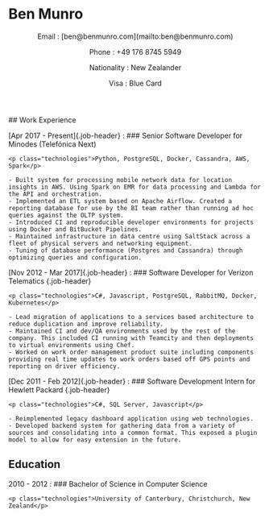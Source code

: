 # Ben Munro
<header>
Email
: [ben@benmunro.com](mailto:ben@benmunro.com)

Phone
: +49 176 8745 5949

Nationality
: New Zealander

Visa
: Blue Card
</header>
## Work Experience

[Apr 2017 - Present]{.job-header}
:   ### Senior Software Developer for Minodes (Telefónica Next)

    <p class="technologies">Python, PostgreSQL, Docker, Cassandra, AWS, Spark</p>

    - Built system for processing mobile network data for location insights in AWS. Using Spark on EMR for data processing and Lambda for the API and orchestration.
    - Implemented an ETL system based on Apache Airflow. Created a reporting database for use by the BI team rather than running ad hoc queries against the OLTP system.
    - Introduced CI and reproducible developer environments for projects using Docker and BitBucket Pipelines.
    - Maintained infrastructure in data centre using SaltStack across a fleet of physical servers and networking equipment.
    - Tuning of database performance (Postgres and Cassandra) through optimizing queries and configuration.

[Nov 2012 - Mar 2017]{.job-header}
:   ### Software Developer for Verizon Telematics {.job-header}

    <p class="technologies">C#, Javascript, PostgreSQL, RabbitMQ, Docker, Kubernetes</p>
    
    - Lead migration of applications to a services based architecture to reduce duplication and improve reliability.
    - Maintained CI and dev/QA environments used by the rest of the company. This included CI running with Teamcity and then deployments to virtual environments using Chef.
    - Worked on work order management product suite including components providing real time updates to work orders based off GPS points and reporting on driver efficiency.


[Dec 2011 - Feb 2012]{.job-header}
:   ### Software Development Intern for Hewlett Packard {.job-header}
    
    <p class="technologies">C#, SQL Server, Javascript</p>

    - Reimplemented legacy dashboard application using web technologies.
    - Developed backend system for gathering data from a variety of sources and consolidating into a common format. This exposed a plugin model to allow for easy extension in the future.

## Education

2010 - 2012
:   ### Bachelor of Science in Computer Science

    <p class="technologies">University of Canterbury, Christchurch, New Zealand</p>
